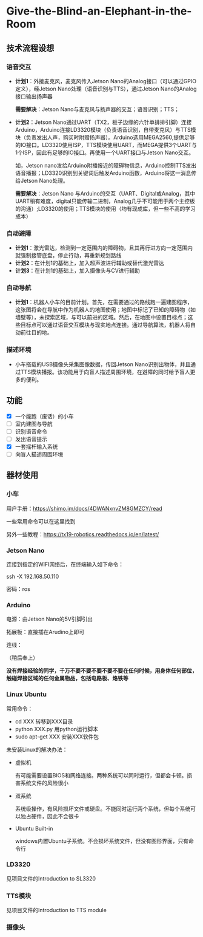 # Give-the-Blind-an-Elephant-in-the-Room

## 技术流程设想

### 语音交互

- **计划1**：外接麦克风，麦克风传入Jetson Nano的Analog接口（可以通过GPIO定义），经Jetson Nano处理（语音识别与TTS），通过Jetson Nano的Analog接口输出扬声器

  **需要解决**：Jetson Nano与麦克风与扬声器的交互；语音识别；TTS；

- **计划2**：Jetson Nano通过UART（TX2，板子边缘的六针单排排引脚）连接Arduino，Arduino连接LD3320模块（负责语音识别，自带麦克风）与TTS模块（负责发出人声，购买时附赠扬声器）。Arduino选用MEGA2560,提供足够的IO接口。LD3320使用ISP，TTS模块使用UART，而MEGA提供3个UART与1个ISP，因此有足够的IO接口。再使用一个UART接口与Jetson Nano交互。

  如，Jetson nano发给Arduino附播报近的障碍物信息，Arduino控制TTS发出语音播报；LD3320识别到关键词后触发Arduino函数，Arduino将这一消息传给Jetson Nano处理。

  **需要解决**：Jetson Nano 与Arduino的交互（UART、Digital或Analog，其中UART稍有难度，digital只能传输二进制，Analog几乎不可能用于两个主控板的沟通）;LD3320的使用；TTS模块的使用（均有现成库，但一些不高的学习成本）

### 自动避障

- **计划1**：激光雷达，检测到一定范围内的障碍物，且其再行进方向一定范围内就强制接管底盘，停止行动，再重新规划路线
- **计划2**：在计划1的基础上，加入超声波进行辅助或替代激光雷达
- **计划3**：在计划1的基础上，加入摄像头与CV进行辅助

### 自动导航

- **计划1**：机器人小车的目前计划。首先，在需要通过的路线跑一遍建图程序，这张图将会在导航中作为机器人的地图使用；地图中标记了已知的障碍物（如墙壁等），未探索区域，与可以前进的区域。然后，在地图中设置目标点；这些目标点可以通过语音交互模块与现实地点连接。通过导航算法，机器人将自动前往目的地。

### 描述环境

- 小车搭载的USB摄像头采集图像数据，传回Jetson Nano识别出物体，并且通过TTS模块播报。该功能用于向盲人描述周围环境，在避障的同时给予盲人更多的便利。

## 功能

- [x] 一个能跑（废话）的小车
- [ ] 室内建图与导航
- [ ] 识别语音命令
- [ ] 发出语音提示
- [x] 一套摇杆输入系统
- [ ] 向盲人描述周围环境

## 器材使用

### 小车

用户手册：https://shimo.im/docs/4DWANxnvZM8GMZCY/read

一些常用命令可以在这里找到

另外一些教程：https://tx19-robotics.readthedocs.io/en/latest/

### Jetson Nano

连接到指定的WIFI网络后，在终端输入如下命令：

ssh -X 192.168.50.110

密码：ros

### Arduino

电源：由Jetson Nano的5V引脚引出

拓展板：直接插在Arudino上即可

连线：

（稍后奉上）

**没有焊接经验的同学，千万不要不要不要不要不要在任何时候，用身体任何部位，触碰焊接区域的任何金属物品，包括电路板、烙铁等**

### Linux Ubuntu

常用命令：

- cd XXX	转移到XXX目录
- python XXX.py	用python运行脚本
- sudo apt-get XXX    安装XXX软件包



未安装Linux的解决办法：

- 虚拟机

  有可能需要设置BIOS和网络连接。两种系统可以同时运行，但都会卡顿。损害系统文件的风险很小

- 双系统

  系统级操作，有风险损坏文件或硬盘。不能同时运行两个系统，但每个系统可以独占硬件，因此不会很卡

- Ubuntu Built-in

  windows内置Ubuntu子系统。不会损坏系统文件，但没有图形界面，只有命令行

### LD3320

见项目文件的Introduction to SL3320

### TTS模块

见项目文件的Introduction to TTS module

### 摄像头

